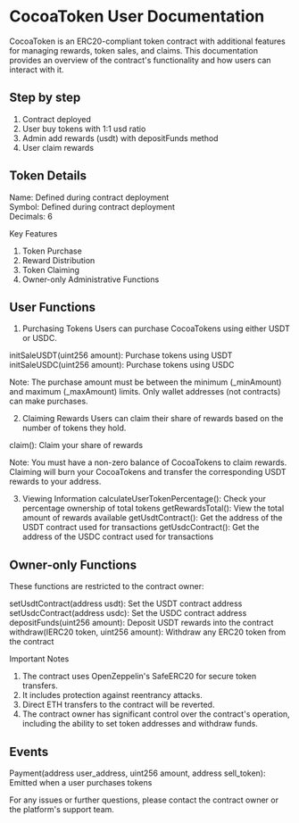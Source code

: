 # CocoaToken User Documentation
CocoaToken is an ERC20-compliant token contract with additional features for managing rewards, token sales, and claims. This documentation provides an overview of the contract's functionality and how users can interact with it.

## Step by step
1. Contract deployed
2. User buy tokens with 1:1 usd ratio
3. Admin add rewards (usdt) with depositFunds method
4. User claim rewards 

## Token Details
Name: Defined during contract deployment\
Symbol: Defined during contract deployment\
Decimals: 6


Key Features
1. Token Purchase
2. Reward Distribution
3. Token Claiming
4. Owner-only Administrative Functions


## User Functions
1. Purchasing Tokens
Users can purchase CocoaTokens using either USDT or USDC.

initSaleUSDT(uint256 amount): Purchase tokens using USDT
initSaleUSDC(uint256 amount): Purchase tokens using USDC


Note:
The purchase amount must be between the minimum (_minAmount) and maximum (_maxAmount) limits.
Only wallet addresses (not contracts) can make purchases.


2. Claiming Rewards
Users can claim their share of rewards based on the number of tokens they hold.

claim(): Claim your share of rewards


Note:
You must have a non-zero balance of CocoaTokens to claim rewards.
Claiming will burn your CocoaTokens and transfer the corresponding USDT rewards to your address.


3. Viewing Information
calculateUserTokenPercentage(): Check your percentage ownership of total tokens
getRewardsTotal(): View the total amount of rewards available
getUsdtContract(): Get the address of the USDT contract used for transactions
getUsdcContract(): Get the address of the USDC contract used for transactions


## Owner-only Functions
These functions are restricted to the contract owner:

setUsdtContract(address usdt): Set the USDT contract address
setUsdcContract(address usdc): Set the USDC contract address
depositFunds(uint256 amount): Deposit USDT rewards into the contract
withdraw(IERC20 token, uint256 amount): Withdraw any ERC20 token from the contract


Important Notes
1. The contract uses OpenZeppelin's SafeERC20 for secure token transfers.
2. It includes protection against reentrancy attacks.
3. Direct ETH transfers to the contract will be reverted.
4. The contract owner has significant control over the contract's operation, including the ability to set token addresses and withdraw funds.


## Events
Payment(address user_address, uint256 amount, address sell_token): Emitted when a user purchases tokens


For any issues or further questions, please contact the contract owner or the platform's support team.
